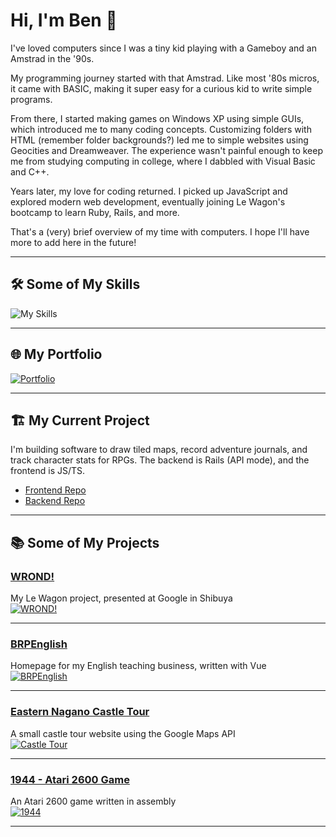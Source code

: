 # Hi, I'm Ben 👋

I've loved computers since I was a tiny kid playing with a Gameboy and an Amstrad in the '90s.

My programming journey started with that Amstrad. Like most '80s micros, it came with BASIC, making it super easy for a curious kid to write simple programs.

From there, I started making games on Windows XP using simple GUIs, which introduced me to many coding concepts. Customizing folders with HTML (remember folder backgrounds?) led me to simple websites using Geocities and Dreamweaver. The experience wasn't painful enough to keep me from studying computing in college, where I dabbled with Visual Basic and C++.

Years later, my love for coding returned. I picked up JavaScript and explored modern web development, eventually joining Le Wagon's bootcamp to learn Ruby, Rails, and more.

That's a (very) brief overview of my time with computers. I hope I'll have more to add here in the future!

---

## 🛠️ Some of My Skills

![My Skills](https://skillicons.dev/icons?i=js,html,css,aws,c,docker,postgres,rails,ruby,react,ts)

---

## 🌐 My Portfolio

[![Portfolio](https://github.com/user-attachments/assets/c3a73513-e19a-482f-a2a0-df0ed44323b6)](http://br-pearson.com)

---

## 🏗️ My Current Project

I'm building software to draw tiled maps, record adventure journals, and track character stats for RPGs. The backend is Rails (API mode), and the frontend is JS/TS.

- [Frontend Repo](https://github.com/MrBen89/map_maker)
- [Backend Repo](https://github.com/MrBen89/map_maker_api)

---

## 📚 Some of My Projects

### [WROND!](https://github.com/MrBen89/WROND)
My Le Wagon project, presented at Google in Shibuya  
[![WROND!](https://github.com/user-attachments/assets/1c16f99e-629e-417b-95a7-e63dd11869ce)](https://github.com/MrBen89/WROND)

---

### [BRPEnglish](https://github.com/MrBen89/BRPEnglish)
Homepage for my English teaching business, written with Vue  
[![BRPEnglish](https://user-images.githubusercontent.com/79908678/176362776-e6773a1d-82fa-4454-851c-f9452212aa11.jpg)](https://github.com/MrBen89/BRPEnglish)

---

### [Eastern Nagano Castle Tour](https://github.com/MrBen89/Eastern-Nagano-Castle-Tour)
A small castle tour website using the Google Maps API  
[![Castle Tour](https://user-images.githubusercontent.com/79908678/176362852-a9f1e7e4-93ba-437c-aef2-ade4b3d743d1.jpg)](https://github.com/MrBen89/Eastern-Nagano-Castle-Tour)

---

### [1944 - Atari 2600 Game](https://github.com/MrBen89/bomber)
An Atari 2600 game written in assembly  
[![1944](https://github.com/user-attachments/assets/c91f2bfb-17eb-4167-bf8c-cc373c25c959)](https://github.com/MrBen89/bomber)

---

<!---
MrBen89/MrBen89 is a ✨ special ✨ repository because its `README.md` (this file) appears on your GitHub profile.
You can click the Preview link to take a look at your changes.
--->
